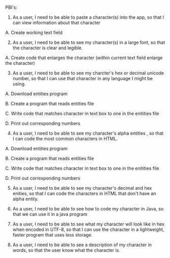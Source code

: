 PBI's:

1.  As a user, I need to be able to paste a character(s) into the app, so that I can view information about that character
  
A. Create working text field

2.  As a user, I need to be able to see my character(s) in a large font, so that the character is clear and legible.
  
A. Create code that enlarges the character (within current text field enlarge the character)

3.  As a user, I need to be able to see my charcter's hex or decimal unicode number, so that I can use that character in any language I
might be using.
  
A. Download entities program
  
B. Create a program that reads entities file
  
C. Write code that matches character in text box to one in the enitities file
  
D. Print out corresponding numbers

4.  As a user, I need to be able to see my character's alpha entities , so that I can code the most common characters in HTML.
  
A. Download entities program
  
B. Create a program that reads entities file
  
C. Write code that matches character in text box to one in the enitities file
  
D. Print out corresponding numbers

5.  As a user, I need to be able to see my character's decimal and hex enities, so that I can code the characters in HTML that don't have an alpha entity.

6.  As a user, I need to be able to see how to code my character in Java, so that we can use it in a java program

7.  As a user, I need to be able to see what my character will look like in hex when encoded in UTF-8, so that I can use the character in
a lightweight, faster program that uses less storage.

8.  As a user, I need to be able to see a description of my character in words, so that the user know what the character is.
